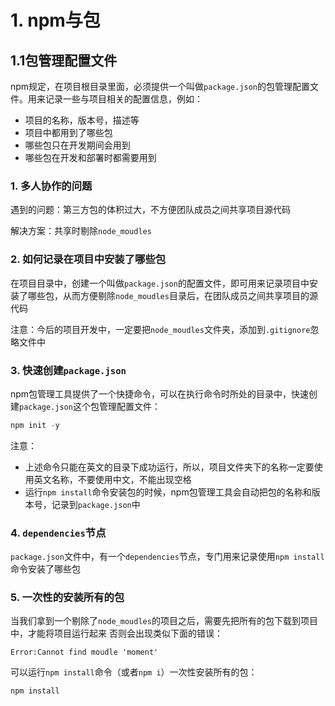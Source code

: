 # 1. npm与包
## 1.1包管理配置文件
npm规定，在项目根目录里面，必须提供一个叫做`package.json`的包管理配置文件。用来记录一些与项目相关的配置信息，例如：
- 项目的名称，版本号，描述等
- 项目中都用到了哪些包
- 哪些包只在开发期间会用到
- 哪些包在开发和部署时都需要用到

### 1. 多人协作的问题
遇到的问题：第三方包的体积过大，不方便团队成员之间共享项目源代码

解决方案：共享时剔除`node_moudles`

### 2. 如何记录在项目中安装了哪些包
在项目目录中，创建一个叫做`package.json`的配置文件，即可用来记录项目中安装了哪些包，从而方便剔除`node_moudles`目录后，在团队成员之间共享项目的源代码

注意：今后的项目开发中，一定要把`node_moudles`文件夹，添加到`.gitignore`忽略文件中

### 3. 快速创建`package.json`
npm包管理工具提供了一个快捷命令，可以在执行命令时所处的目录中，快速创建`package.json`这个包管理配置文件：
```js
npm init -y
```

注意：
- 上述命令只能在英文的目录下成功运行，所以，项目文件夹下的名称一定要使用英文名称，不要使用中文，不能出现空格
- 运行`npm install`命令安装包的时候，npm包管理工具会自动把包的名称和版本号，记录到`package.json`中


### 4. `dependencies`节点
`package.json`文件中，有一个`dependencies`节点，专门用来记录使用`npm install`命令安装了哪些包

### 5. 一次性的安装所有的包

当我们拿到一个剔除了`node_moudles`的项目之后，需要先把所有的包下载到项目中，才能将项目运行起来
否则会出现类似下面的错误：
```
Error:Cannot find moudle 'moment'
```

可以运行`npm install`命令（或者`npm i`）一次性安装所有的包：
```
npm install
```

